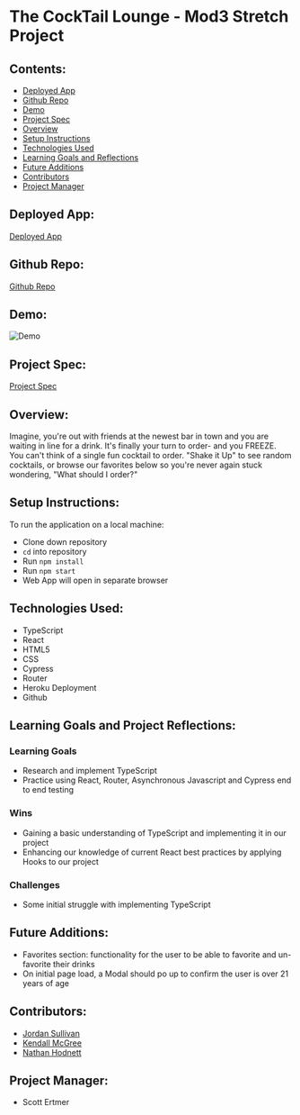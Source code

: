 # The CockTail Lounge - Mod3 Stretch Project

## Contents:
* [Deployed App](#deployed-app)
* [Github Repo](#github-repo)
* [Demo](#demo)
* [Project Spec](#project-spec)
* [Overview](#overview)
* [Setup Instructions](#setup-instructions)
* [Technologies Used](#technologies-used)
* [Learning Goals and Reflections](#learning-goals-and-reflections)
* [Future Additions](#future-additions)
* [Contributors](#contributors)
* [Project Manager](#project-manager)

## Deployed App:
[Deployed App]()

## Github Repo:
[Github Repo](https://github.com/kendallm360/cocktail-lounge)

## Demo:
![Demo]()

## Project Spec:
[Project Spec](https://frontend.turing.edu/projects/module-3/stretch.html)

## Overview:
Imagine, you're out with friends at the newest bar in town and you are waiting in line for a drink. It's finally your turn to order- and you FREEZE. You can't think of a single fun cocktail to order. "Shake it Up" to see random cocktails, or browse our favorites below so you're never again stuck wondering, "What should I order?"

## Setup Instructions:
To run the application on a local machine:

* Clone down repository
* `cd` into repository
* Run `npm install`
* Run `npm start`
* Web App will open in separate browser

## Technologies Used:
* TypeScript
* React
* HTML5
* CSS
* Cypress
* Router
* Heroku Deployment
* Github

## Learning Goals and Project Reflections:
### Learning Goals
* Research and implement TypeScript
* Practice using React, Router, Asynchronous Javascript and Cypress end to end testing

### Wins
* Gaining a basic understanding of TypeScript and implementing it in our project
* Enhancing our knowledge of current React best practices by applying Hooks to our project

### Challenges
* Some initial struggle with implementing TypeScript

## Future Additions:
* Favorites section: functionality for the user to be able to favorite and un-favorite their drinks
* On initial page load, a Modal should po up to confirm the user is over 21 years of age


## Contributors:
* [Jordan Sullivan]()
* [Kendall McGree](https://github.com/kendallm360)
* [Nathan Hodnett](https://github.com/nhodnett)


## Project Manager:
* Scott Ertmer